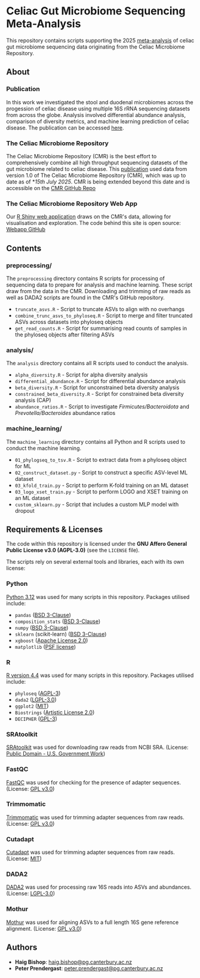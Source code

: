 # Celiac Gut Microbiome Sequencing Meta-Analysis
This repository contains scripts supporting the 2025 [meta-analysis](https://paper.link) of celiac gut microbiome sequencing data originating from the Celiac Microbiome Repository.

## About

### Publication
In this work we investigated the stool and duodenal microbiomes across the progession of celiac disease using multiple 16S rRNA sequencing datasets from across the globe. Analysis involved differential abundance analysis, comparison of diversity metrics, and machine learning prediction of celiac disease. The publication can be accessed [here](https://paper.link).

### The Celiac Microbiome Repository
The Celiac Microbiome Repository (CMR) is the best effort to comprehensively combine all high throughput sequencing datasets of the gut microbiome related to celiac disease. This [publication](https://paper.link) used data from version 1.0 of The Celiac Microbiome Repository (CMR), which was up to date as of **15th July 2025*. CMR is being extended beyond this date and is accessible on the [CMR GitHub Repo](https://github.com/CeliacMicrobiomeRepo/celiac-repository/tree/main/)

### The Celiac Microbiome Repository Web App
Our [R Shiny web application](https://celiac.shinyapps.io/celiac-webapp/) draws on the CMR's data, allowing for visualisation and exploration. The code behind this site is open source: [Webapp GitHub](https://github.com/CeliacMicrobiomeRepo/celiac-webapp/tree/main)

## Contents

### preprocessing/
The `preprocessing` directory contains R scripts for processing of sequencing data to prepare for analysis and machine learning. These script draw from the data in the CMR. Downloading and trimming of raw reads as well as DADA2 scripts are found in the CMR's GitHub repository.
 - `truncate_asvs.R` - Script to truncate ASVs to align with no overhangs
 - `combine_trunc_asvs_to_phyloseq.R` - Script to merge and filter truncated ASVs across datasets into phyloseq objects
 - `get_read_counts.R` - Script for summarising read counts of samples in the phyloseq objects after filtering ASVs

### analysis/
The `analysis` directory contains all R scripts used to conduct the analysis.
 - `alpha_diversity.R` - Script for alpha diversity analysis
 - `differential_abundance.R` - Script for differential abundance analysis
 - `beta_diversity.R` - Script for unconstrained beta diversity analysis
 - `constrained_beta_diversity.R` - Script for constrained beta diversity analysis (CAP)
 - `abundance_ratios.R` - Script to investigate *Firmicutes/Bacteroidota* and *Prevotella/Bacteroides* abundance ratios

### machine_learning/
The `machine_learning` directory contains all Python and R scripts used to conduct the machine learning.
 - `01_phylogseq_to_tsv.R` - Script to extract data from a phyloseq object for ML
 - `02_construct_dataset.py` - Script to construct a specific ASV-level ML dataset
 - `03_kfold_train.py` - Script to perform K-fold training on an ML dataset
 - `03_logo_xset_train.py` - Script to perform LOGO and XSET training on an ML dataset
 - `custom_sklearn.py` - Script that includes a custom MLP model with dropout

## Requirements & Licenses

The code within this repository is licensed under the **GNU Affero General Public License v3.0 (AGPL-3.0)** (see the `LICENSE` file).

The scripts rely on several external tools and libraries, each with its own license:

### Python
[Python 3.12](https://www.python.org/downloads/release/python-3120/) was used for many scripts in this repository. Packages utilised include:
 - `pandas` ([BSD 3-Clause](https://github.com/pandas-dev/pandas/blob/main/LICENSE))
 - `composition_stats` ([BSD 3-Clause](https://github.com/ntessore/composition_stats/blob/main/LICENSE.txt))
 - `numpy` ([BSD 3-Clause](https://github.com/numpy/numpy/blob/main/LICENSE.txt))
 - `sklearn` (scikit-learn) ([BSD 3-Clause](https://github.com/scikit-learn/scikit-learn/blob/main/COPYING))
 - `xgboost` ([Apache License 2.0](https://github.com/dmlc/xgboost/blob/master/LICENSE))
 - `matplotlib` ([PSF license](https://github.com/matplotlib/matplotlib/blob/main/LICENSE/LICENSE))

### R
[R version 4.4](https://www.r-project.org/) was used for many scripts in this repository. Packages utilised include:
 - `phyloseq` ([AGPL-3](https://www.bioconductor.org/packages/release/bioc/html/phyloseq.html))
 - `dada2` ([LGPL-3.0](https://github.com/benjjneb/dada2/blob/master/LICENSE))
 - `ggplot2` ([MIT](https://github.com/tidyverse/ggplot2/blob/main/LICENSE.md))
 - `Biostrings` ([Artistic License 2.0](https://bioconductor.org/packages/release/bioc/html/Biostrings.html))
 - `DECIPHER` ([GPL-3](https://bioconductor.org/packages/release/bioc/html/DECIPHER.html))

### SRAtoolkit
[SRAtoolkit](https://github.com/ncbi/sra-tools/wiki/02.-Installing-SRA-Toolkit) was used for downloading raw reads from NCBI SRA. (License: [Public Domain - U.S. Government Work](https://github.com/ncbi/sra-tools/blob/master/LICENSE))

### FastQC
[FastQC](https://www.bioinformatics.babraham.ac.uk/projects/fastqc/) was used for checking for the presence of adapter sequences. (License: [GPL v3.0](https://github.com/s-andrews/FastQC/blob/master/LICENSE.txt))

### Trimmomatic
[Trimmomatic](https://github.com/usadellab/Trimmomatic/releases) was used for trimming adapter sequences from raw reads. (License: [GPL v3.0](https://github.com/usadellab/Trimmomatic/blob/main/LICENSE))

### Cutadapt
[Cutadapt](https://cutadapt.readthedocs.io/en/stable/installation.html) was used for trimming adapter sequences from raw reads. (License: [MIT](https://github.com/marcelm/cutadapt/blob/main/LICENSE))

### DADA2
[DADA2](https://benjjneb.github.io/dada2/tutorial.html) was used for processing raw 16S reads into ASVs and abundances. (License: [LGPL-3.0](https://github.com/benjjneb/dada2/blob/master/LICENSE))

### Mothur
[Mothur](https://github.com/mothur/mothur/releases/tag/v1.48.2) was used for aligning ASVs to a full length 16S gene reference alignment. (License: [GPL v3.0](https://github.com/mothur/mothur/blob/main/LICENSE.md))


## Authors
- **Haig Bishop**:    haig.bishop@pg.canterbury.ac.nz
- **Peter Prendergast**:    peter.prendergast@pg.canterbury.ac.nz

